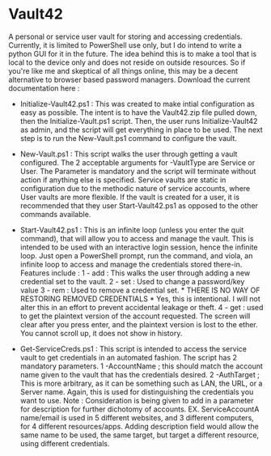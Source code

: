 # Vault42
A personal or service user vault for storing and accessing credentials. Currently, it is limited to PowerShell use only, but I do intend to write a python GUI for it in the future. The idea behind this is to make a tool that is local to the device only and does not reside on outside resources. So if you're like me and skeptical of all things online, this may be a decent alternative to browser based password managers. 
Download the current documentation here :

- Initialize-Vault42.ps1 : This was created to make intial configuration as easy as possible. The intent is to have the Vault42.zip file pulled down, then the Initialize-Vault.ps1 script. Then, the user runs Initialize-Vault42 as admin, and the script will get everything in place to be used. The next step is to run the New-Vault.ps1 command to configure the vault.

- New-Vault.ps1 : This script walks the user through getting a vault configured. The 2 acceptable arguments for -VaultType are Service or User. The Parameter is mandatory and the script will terminate without action if anything else is specified. Service vaults are static in configuration due to the methodic nature of service accounts, where User vaults are more flexible. If the vault is created for a user, it is recommended that they user Start-Vault42.ps1 as opposed to the other commands available.

- Start-Vault42.ps1 : This is an infinite loop (unless you enter the quit command), that will allow you to access and manage the vault. This is intended to be used with an interactive login session, hence the infinite loop. Just open a PowerShell prompt, run the command, and viola, an infinite loop to access and manage the credentials stored there-in. Features include : 
    1 - add : This walks the user through adding a new credential set to the vault. 
    2 - set : Used to change a password/key value
    3 - rem : Used to remove a credential set. * THERE IS NO WAY OF RESTORING REMOVED CREDENTIALS *
          Yes, this is intentional. I will not alter this in an effort to prevent accidental leakage or theft.
    4 - get : used to get the plaintext version of the account requested. The screen will clear after you 
              press enter, and the plaintext version is lost to the ether. You cannot scroll up, it does not
              show in history. 

- Get-ServiceCreds.ps1 : This script is intended to access the service vault to get credentials in an automated fashion. The script has 2 mandatory parameters. 
     1 -AccountName ; this should match the account name given to the vault that has the credentials desired.
     2 -AuthTarget ; This is more arbitrary, as it can be something such as LAN, the URL, or a Server name.
            Again, this is used for distinguishing the credentials you want to use.
      Note : Consideration is being given to add in a parameter for description for further dichotomy of accounts.
          EX. ServiceAccountA name/email is used in 5 different websites, and 3 different computers, for 4 
          different resources/apps. Adding description field would allow the same name to be used, the same target, 
          but target a different resource, using different credentials. 
